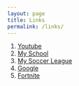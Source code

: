 ```yaml
---
layout: page
title: Links
permalink: /links/
---
```


1. [Youtube][link1]
2. [My School][link2]
3. [My Soccer League][link3]
4. [Google][link4]
5. [Fortnite][link5]

[link1]: https://www.youtube.com
[link2]: https://www.vcs.net
[link3]: https://www.almadensoccer.org
[link4]: https://www.google.com
[link5]: https://www.epicgames.com
